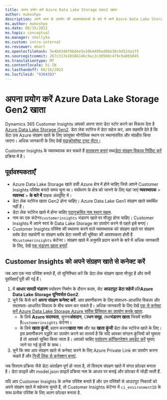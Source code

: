 ```yaml
---
title: अपना प्रयोग करें Azure Data Lake Storage Gen2 खाता
author: mukeshpo
description: अपने स्वयं के उपयोग की आवश्यकताओं के बारे में जानें Azure Data Lake Storage Customer Insights डेटा संग्रहीत करने के लिए खाता।
ms.author: mukeshpo
ms.date: 08/15/2022
ms.topic: conceptual
ms.manager: shellyha
ms.custom: intro-internal
ms.reviewer: mhart
ms.openlocfilehash: 5e4b9348f06d4e5e10b4499ad86b38c9d52da1f5
ms.sourcegitcommit: 267c317e10166146c9ac2c30560c479c9a005845
ms.translationtype: MT
ms.contentlocale: hi-IN
ms.lasthandoff: 08/16/2022
ms.locfileid: "9304383"
---
```

# <a name="use-your-own-azure-data-lake-storage-gen2-account"></a>अपना प्रयोग करें Azure Data Lake Storage Gen2 खाता

Dynamics 365 Customer Insights आपको अपना सारा डेटा स्टोर करने का विकल्प देता है [Azure Data Lake Storage Gen2](/azure/storage/blobs/data-lake-storage-introduction). डेटा लेक स्टोरेज में डेटा सहेज कर, आप सहमति देते हैं कि डेटा उस Azure संग्रहण खाते के लिए उपयुक्त भौगोलिक स्थान पर स्थानांतरित और संग्रहीत किया जाएगा। अधिक जानकारी के लिए देखें [माइक्रोसॉफ्ट ट्रस्ट सेंटर।](https://www.microsoft.com/trust-center)

Customer Insights के व्यवस्थापक कर सकते हैं [वातावरण बनाएं](create-environment.md) तथा[डेटा संग्रहण विकल्प निर्दिष्ट करें](create-environment.md#step-2-configure-data-storage) प्रक्रिया में है।

## <a name="prerequisites"></a>पूर्वावश्यकताएँ

- Azure Data Lake Storage खाते उसी Azure क्षेत्र में होने चाहिए जिसे आपने Customer Insights परिवेश बनाते समय चुना था। पर्यावरण के क्षेत्र को जानने के लिए यहां जाएं **व्यवस्थापक** > **व्यवस्था** > **के बारे में** ग्राहक अंतर्दृष्टि में।
- डेटा लेक स्टोरेज खाता Gen2 होना चाहिए। Azure Data Lake Gen1 संग्रहण खाते समर्थित नहीं हैं।
- डेटा लेक स्टोरेज खाते में होना चाहिए [पदानुक्रमित नाम स्थान सक्षम](/azure/storage/blobs/data-lake-storage-namespace).
- नाम का एक कंटेनर`customerinsights` भंडारण खाते पर मौजूद होना चाहिए। Customer Insights में अपने स्वयं के Data Lake Storage का उपयोग करने से पहले इसे बनाएं।
- Customer Insights परिवेश की स्थापना करने वाले व्यवस्थापक को संग्रहण खाते पर संग्रहण ब्लॉब डेटा सहयोगी या संग्रहण ब्लॉब डेटा स्वामी की भूमिका की आवश्यकता होती है या`customerinsights` कंटेनर। संग्रहण खाते में अनुमति प्रदान करने के बारे में अधिक जानकारी के लिए, देखें [एक भंडारण खाता बनाएँ](/azure/storage/common/storage-account-create?toc=%2Fazure%2Fstorage%2Fblobs%2Ftoc.json&tabs=azure-portal).

## <a name="connect-customer-insights-with-your-storage-account"></a>Customer Insights को अपने संग्रहण खाते से कनेक्ट करें

जब आप एक नया परिवेश बनाते हैं, तो सुनिश्चित करें कि डेटा लेक संग्रहण खाता मौजूद है और सभी पूर्वापेक्षाएँ पूरी की गई हैं।

1. में **आधार सामग्री भंडारण** पर्यावरण निर्माण के दौरान कदम, सेट **आउटपुट डेटा सहेजें** प्रति**Azure Data Lake Storage यूनिवर्सल Gen2**.
1. चुनें कि कैसे करें **अपना संग्रहण कनेक्ट करें**. आप प्रमाणीकरण के लिए संसाधन-आधारित विकल्प और सदस्यता-आधारित विकल्प के बीच चयन कर सकते हैं। अधिक जानकारी के लिए देखें [एक से कनेक्ट करें Azure Data Lake Storage Azure सर्विस प्रिंसिपल का उपयोग करके खाता](connect-service-principal.md).
   - के लिये **Azure सदस्यता**, चुनना**अंशदान**, **ाधन समूह**, तथा**भंडारण खाता** जिसमें शामिल है`customerinsights` कंटेनर।
   - के लिये **खाता कुंजी**, प्रदान करना**खाता नाम** और यह **खाता कुंजी** डेटा लेक स्टोरेज खाते के लिए। इस प्रमाणीकरण पद्धति का उपयोग करने का तात्पर्य है कि यदि आपका संगठन कुंजियों को घुमाता है तो आपको सूचित किया जाता है। आपको चाहिए [पर्यावरण कॉन्फ़िगरेशन अपडेट करें](manage-environments.md#edit-an-existing-environment) घुमाए जाने पर नई कुंजी के साथ।
1. चुनें कि क्या आप संग्रहण खाते से कनेक्ट करने के लिए Azure Private Link का उपयोग करना चाहते हैं और [निजी लिंक से कनेक्शन बनाएं](security-overview.md#set-up-an-azure-private-link).

जब सिस्टम प्रक्रिया जैसे डेटा अंतर्ग्रहण पूर्ण हो जाता है, तो सिस्टम संग्रहण खाते में संगत फ़ोल्डर बनाता है। डेटा फ़ाइलें और model.json फ़ाइलें प्रक्रिया नाम के आधार पर बनाई और फ़ोल्डर में जोड़ी जाती हैं.

यदि आप Customer Insights के अनेक परिवेश बनाते हैं और उन परिवेशों से आउटपुट निकायों को अपने संग्रहण खाते में सहेजना चुनते हैं, तो Customer Insights कंटेनर में `ci_environmentID` के साथ प्रत्येक परिवेश के लिए अलग फ़ोल्डर बनाता है.
